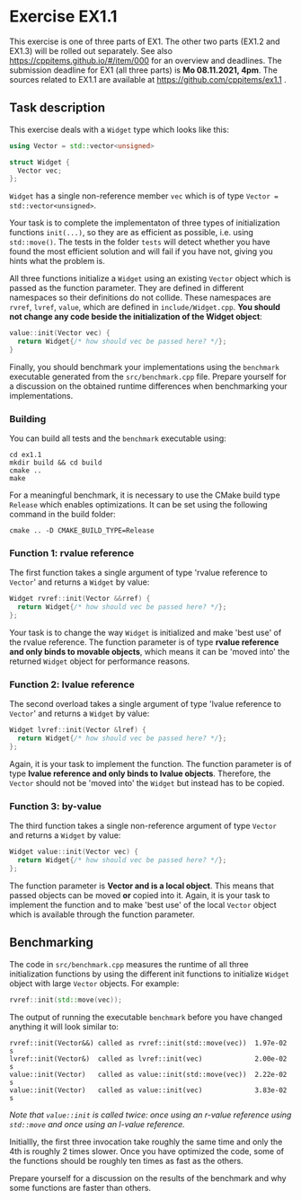 # Exercise EX1.1

This exercise is one of three parts of EX1. The other two parts (EX1.2 and EX1.3) will be rolled out separately. See also https://cppitems.github.io/#/item/000 for an overview and deadlines. The submission deadline for EX1 (all three parts) is **Mo 08.11.2021, 4pm**.
The sources related to EX1.1 are available at https://github.com/cppitems/ex1.1 .

## Task description

This exercise deals with a `Widget` type which looks like this:
```C++
using Vector = std::vector<unsigned>

struct Widget {
  Vector vec;
};
```
`Widget` has a single non-reference member `vec` which is of type `Vector = std::vector<unsigned>`.

Your task is to complete the implementaton of three types of initialization functions `init(...)`, so they are as efficient as possible, i.e. using `std::move()`.
The tests in the folder `tests` will detect whether you have found the most efficient solution and will fail if you have not, giving you hints what the problem is.

All three functions initialize a `Widget` using an existing `Vector` object which is passed as the function parameter. They are defined in different namespaces so their definitions do not collide. These namespaces are `rvref`, `lvref`, `value`, which are defined in `include/Widget.cpp`.
**You should not change any code beside the initialization of the Widget object**:

```C++
value::init(Vector vec) {
  return Widget{/* how should vec be passed here? */};
}
```

Finally, you should benchmark your implementations using the `benchmark` executable generated from the `src/benchmark.cpp` file.
Prepare yourself for a discussion on the obtained runtime differences when benchmarking your implementations.

### Building

You can build all tests and the `benchmark` executable using:
```
cd ex1.1
mkdir build && cd build
cmake ..
make
```

For a meaningful benchmark, it is necessary to use the CMake build type `Release` which enables optimizations. It can be set using the following command in the build folder:
```
cmake .. -D CMAKE_BUILD_TYPE=Release
```

### Function 1: rvalue reference

The first function takes a single argument of type 'rvalue reference to `Vector`' and returns a `Widget` by value:
```C++
Widget rvref::init(Vector &&rref) {
  return Widget{/* how should vec be passed here? */};
};
```
Your task is to change the way `Widget` is initialized and make 'best use' of the rvalue reference.
The function parameter is of type **rvalue reference and only binds to movable objects**, which means it can be 'moved into' the returned `Widget` object for performance reasons.

### Function 2: lvalue reference

The second overload takes a single argument of type 'lvalue reference to `Vector`' and returns a `Widget` by value:
```C++
Widget lvref::init(Vector &lref) {
  return Widget{/* how should vec be passed here? */};
};
```
Again, it is your task to implement the function. 
The function parameter is of type **lvalue reference and only binds to lvalue objects**.
Therefore, the `Vector` should not be 'moved into' the `Widget` but instead has to be copied.

### Function 3: by-value

The third function takes a single non-reference argument of type `Vector` and returns a `Widget` by value:
```C++
Widget value::init(Vector vec) {
  return Widget{/* how should vec be passed here? */};
};
```

The function parameter is **Vector and is a local object**. This means that passed objects can be moved **or** copied into it.
Again, it is your task to implement the function and to make 'best use' of the local `Vector` object which is available through the function parameter.

## Benchmarking

The code in `src/benchmark.cpp` measures the runtime of all three initialization functions by using the different init functions to initialize `Widget` object with large `Vector` objects. For example:

```C++
rvref::init(std::move(vec));
```

The output of running the executable `benchmark` before you have changed anything it will look similar to:

```
rvref::init(Vector&&) called as rvref::init(std::move(vec))  1.97e-02 s
lvref::init(Vector&)  called as lvref::init(vec)             2.00e-02 s
value::init(Vector)   called as value::init(std::move(vec))  2.22e-02 s
value::init(Vector)   called as value::init(vec)             3.83e-02 s
```
*Note that `value::init` is called twice: once using an r-value reference using `std::move` and once using an l-value reference.*

Initiallly, the first three invocation take roughly the same time and only the 4th is roughly 2 times slower. Once you have optimized the code, some of the functions should be roughly ten times as fast as the others.

Prepare yourself for a discussion on the results of the benchmark and why some functions are faster than others.
